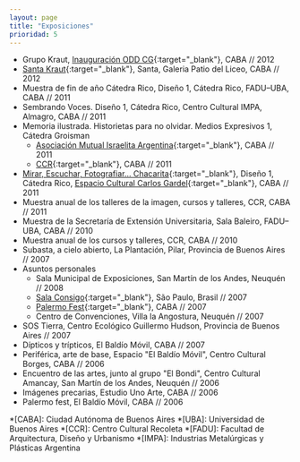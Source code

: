 ```yaml
---
layout: page
title: "Exposiciones"
prioridad: 5
---
```


- Grupo Kraut, [Inauguración ODD CG](https://www.facebook.com/media/set/?set=a.351884681573445.80819.100296976732218&type=3){:target="_blank"}, CABA // 2012
- [Santa Kraut](https://www.facebook.com/events/115275905284236){:target="_blank"}, Santa, Galeria Patio del Liceo, CABA // 2012
- Muestra de fin de año Cátedra Rico, Diseño 1, Cátedra Rico, FADU–UBA, CABA // 2011
- Sembrando Voces. Diseño 1, Cátedra Rico, Centro Cultural IMPA, Almagro, CABA // 2011
- Memoria ilustrada. Historietas para no olvidar. Medios Expresivos 1, Cátedra Groisman
    - [Asociación Mutual Israelita Argentina](http://www.amia.org.ar/index.php/news/default/show/news/260){:target="_blank"}, CABA // 2011
    - [CCR](http://centroculturalrecoleta.org/ccr-sp/exposiciones/2011/06/28/espacio-de-arte-amia-catedra-groisman-de-la-fadu){:target="_blank"}, CABA // 2011
- [Mirar, Escuchar, Fotografiar… Chacarita](http://biblioteca.fadu.uba.ar/tiki-read_article.php?articleId=238){:target="_blank"}, Diseño 1, Cátedra Rico, [Espacio Cultural Carlos Gardel](https://www.facebook.com/media/set/?set=a.10150214822907685.316600.114898172684&type=3){:target="_blank"}, CABA // 2011
- Muestra anual de los talleres de la imagen, cursos y talleres, CCR, CABA // 2011
- Muestra de la Secretaría de Extensión Universitaria, Sala Baleiro, FADU–UBA, CABA // 2010
- Muestra anual de los cursos y talleres, CCR, CABA // 2010
- Subasta, a cielo abierto, La Plantación, Pilar, Provincia de Buenos Aires // 2007
- Asuntos personales
    - Sala Municipal de Exposiciones, San Martín de los Andes, Neuquén // 2008
    - [Sala Consigo](http://www.ramona.org.ar/node/18266){:target="_blank"}, São Paulo, Brasil // 2007
    - [Palermo Fest](http://www.ramona.org.ar/node/17620){:target="_blank"}, CABA // 2007
    - Centro de Convenciones, Villa la Angostura, Neuquén // 2007
- SOS Tierra, Centro Ecológico Guillermo Hudson, Provincia de Buenos Aires // 2007
- Dípticos y trípticos, El Baldío Móvil, CABA // 2007
- Periférica, arte de base, Espacio "El Baldío Móvil", Centro Cultural Borges, CABA // 2006
- Encuentro de las artes, junto al grupo "El Bondi", Centro Cultural Amancay, San Martín de los Andes, Neuquén // 2006
- Imágenes precarias, Estudio Uno Arte, CABA // 2006
- Palermo fest, El Baldío Móvil, CABA // 2006

*[CABA]: Ciudad Autónoma de Buenos Aires
*[UBA]: Universidad de Buenos Aires
*[CCR]: Centro Cultural Recoleta
*[FADU]: Facultad de Arquitectura, Diseño y Urbanismo
*[IMPA]: Industrias Metalúrgicas y Plásticas Argentina
